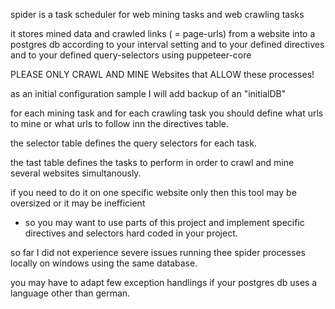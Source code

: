 






spider is a task scheduler for web mining tasks and web crawling tasks

it stores mined data and crawled links ( = page-urls) from a website 
into a postgres db according to your interval setting and to your defined 
directives and to your defined query-selectors using puppeteer-core

PLEASE ONLY CRAWL AND MINE Websites that ALLOW these processes!

as an initial configuration sample I will add backup of an "initialDB"

for each mining task and for each crawling task you should define
what urls to mine or what urls to follow inn the directives table.

the selector table defines the query selectors for each task.

the tast table defines the tasks to perform in order to crawl 
and mine several websites simultanously.

if you need to do it on one specific website only then this
tool may be oversized or it may be inefficient
- so you may want to use parts of this project and implement 
specific directives and selectors hard coded in your project.

so far I did not experience severe issues running thee
spider processes locally on windows using the same database.

you may have to adapt few exception handlings if your
postgres db uses a language other than german.

